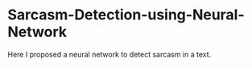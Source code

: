 # Sarcasm-Detection-using-Neural-Network
Here I proposed a neural network to detect sarcasm in a text.
